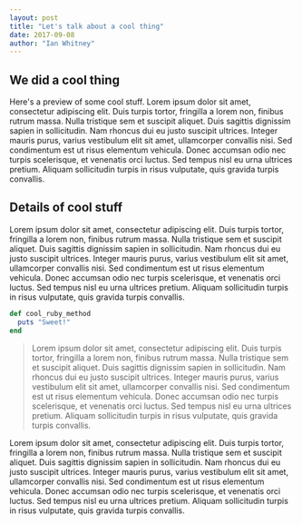 ```yaml
---
layout: post
title: "Let's talk about a cool thing"
date: 2017-09-08
author: "Ian Whitney"
---
```


## We did a cool thing

Here's a preview of some cool stuff. Lorem ipsum dolor sit amet, consectetur adipiscing elit. Duis turpis tortor, fringilla a lorem non, finibus rutrum massa. Nulla tristique sem et suscipit aliquet. Duis sagittis dignissim sapien in sollicitudin. Nam rhoncus dui eu justo suscipit ultrices. Integer mauris purus, varius vestibulum elit sit amet, ullamcorper convallis nisi. Sed condimentum est ut risus elementum vehicula. Donec accumsan odio nec turpis scelerisque, et venenatis orci luctus. Sed tempus nisl eu urna ultrices pretium. Aliquam sollicitudin turpis in risus vulputate, quis gravida turpis convallis.

<!--break-->

## Details of cool stuff

Lorem ipsum dolor sit amet, consectetur adipiscing elit. Duis turpis tortor, fringilla a lorem non, finibus rutrum massa. Nulla tristique sem et suscipit aliquet. Duis sagittis dignissim sapien in sollicitudin. Nam rhoncus dui eu justo suscipit ultrices. Integer mauris purus, varius vestibulum elit sit amet, ullamcorper convallis nisi. Sed condimentum est ut risus elementum vehicula. Donec accumsan odio nec turpis scelerisque, et venenatis orci luctus. Sed tempus nisl eu urna ultrices pretium. Aliquam sollicitudin turpis in risus vulputate, quis gravida turpis convallis.

```ruby
def cool_ruby_method
  puts "Sweet!"
end
```

>Lorem ipsum dolor sit amet, consectetur adipiscing elit. Duis turpis tortor, fringilla a lorem non, finibus rutrum massa. Nulla tristique sem et suscipit aliquet. Duis sagittis dignissim sapien in sollicitudin. Nam rhoncus dui eu justo suscipit ultrices. Integer mauris purus, varius vestibulum elit sit amet, ullamcorper convallis nisi. Sed condimentum est ut risus elementum vehicula. Donec accumsan odio nec turpis scelerisque, et venenatis orci luctus. Sed tempus nisl eu urna ultrices pretium. Aliquam sollicitudin turpis in risus vulputate, quis gravida turpis convallis.

Lorem ipsum dolor sit amet, consectetur adipiscing elit. Duis turpis tortor, fringilla a lorem non, finibus rutrum massa. Nulla tristique sem et suscipit aliquet. Duis sagittis dignissim sapien in sollicitudin. Nam rhoncus dui eu justo suscipit ultrices. Integer mauris purus, varius vestibulum elit sit amet, ullamcorper convallis nisi. Sed condimentum est ut risus elementum vehicula. Donec accumsan odio nec turpis scelerisque, et venenatis orci luctus. Sed tempus nisl eu urna ultrices pretium. Aliquam sollicitudin turpis in risus vulputate, quis gravida turpis convallis.
